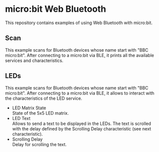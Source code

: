# micro:bit Web Bluetooth

This repository contains examples of using Web Bluetooth with micro:bit.

## Scan

This example scans for Bluetooth devices whose name start with "BBC micro:bit". After connecting to a micro:bit via BLE, it prints all the available services and characteristics.

## LEDs

This example scans for Bluetooth devices whose name start with "BBC micro:bit". After connecting to a micro:bit via BLE, it allows to interact with the characteristics of the LED service.
* LED Matrix State  
State of the 5x5 LED matrix.
* LED Text  
Allows to send a text to be displayed in the LEDs. The text is scrolled with the delay defined by the Scrolling Delay characteristic (see next characteristic).
* Scrolling Delay  
Delay for scrolling the text.

